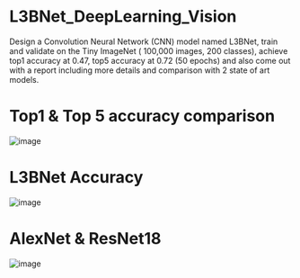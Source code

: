 # L3BNet_DeepLearning_Vision
Design a Convolution Neural Network (CNN) model named L3BNet, train and validate on the Tiny ImageNet ( 100,000 images, 200 classes), achieve top1 accuracy at 0.47, top5 accuracy at 0.72 (50 epochs) and also come out with a report including more details and comparison with 2 state of art models.

# Top1 & Top 5 accuracy comparison
![image](https://user-images.githubusercontent.com/9976789/36747955-5b8f9c66-1bee-11e8-8018-e2630ded95ee.png)

# L3BNet Accuracy
![image](https://user-images.githubusercontent.com/9976789/36748309-60ee24c4-1bef-11e8-883e-b042785250dd.png)

# AlexNet & ResNet18
![image](https://user-images.githubusercontent.com/9976789/36749002-6ce1ff38-1bf1-11e8-81d1-5a6b3f87a9e1.png)
